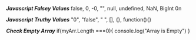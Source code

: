 *****Javascript Falsey Values*****
false, 0, -0, "", null, undefined, NaN, BigInt 0n

*****Javascript Truthy Values*****
"0", "false", " ", [], {}, function(){}

*****Check Empty Array*****
if(myArr.Length ===0){
console.log("Array is Empty")
}
